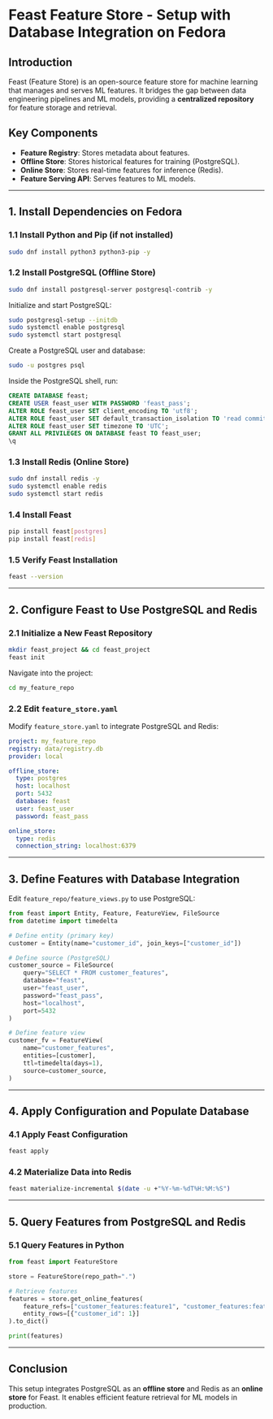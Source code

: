 # **Feast Feature Store - Setup with Database Integration on Fedora**

## **Introduction**
Feast (Feature Store) is an open-source feature store for machine learning that manages and serves ML features. It bridges the gap between data engineering pipelines and ML models, providing a **centralized repository** for feature storage and retrieval.

## **Key Components**
- **Feature Registry**: Stores metadata about features.
- **Offline Store**: Stores historical features for training (PostgreSQL).
- **Online Store**: Stores real-time features for inference (Redis).
- **Feature Serving API**: Serves features to ML models.

---

## **1. Install Dependencies on Fedora**

### **1.1 Install Python and Pip (if not installed)**
```bash
sudo dnf install python3 python3-pip -y
```

### **1.2 Install PostgreSQL (Offline Store)**
```bash
sudo dnf install postgresql-server postgresql-contrib -y
```
Initialize and start PostgreSQL:
```bash
sudo postgresql-setup --initdb
sudo systemctl enable postgresql
sudo systemctl start postgresql
```
Create a PostgreSQL user and database:
```bash
sudo -u postgres psql
```
Inside the PostgreSQL shell, run:
```sql
CREATE DATABASE feast;
CREATE USER feast_user WITH PASSWORD 'feast_pass';
ALTER ROLE feast_user SET client_encoding TO 'utf8';
ALTER ROLE feast_user SET default_transaction_isolation TO 'read committed';
ALTER ROLE feast_user SET timezone TO 'UTC';
GRANT ALL PRIVILEGES ON DATABASE feast TO feast_user;
\q
```

### **1.3 Install Redis (Online Store)**
```bash
sudo dnf install redis -y
sudo systemctl enable redis
sudo systemctl start redis
```

### **1.4 Install Feast**
```bash
pip install feast[postgres]
pip install feast[redis]
```

### **1.5 Verify Feast Installation**
```bash
feast --version
```

---

## **2. Configure Feast to Use PostgreSQL and Redis**

### **2.1 Initialize a New Feast Repository**
```bash
mkdir feast_project && cd feast_project
feast init
```
Navigate into the project:
```bash
cd my_feature_repo
```

### **2.2 Edit `feature_store.yaml`**
Modify `feature_store.yaml` to integrate PostgreSQL and Redis:

```yaml
project: my_feature_repo
registry: data/registry.db
provider: local

offline_store:
  type: postgres
  host: localhost
  port: 5432
  database: feast
  user: feast_user
  password: feast_pass

online_store:
  type: redis
  connection_string: localhost:6379
```

---

## **3. Define Features with Database Integration**

Edit `feature_repo/feature_views.py` to use PostgreSQL:

```python
from feast import Entity, Feature, FeatureView, FileSource
from datetime import timedelta

# Define entity (primary key)
customer = Entity(name="customer_id", join_keys=["customer_id"])

# Define source (PostgreSQL)
customer_source = FileSource(
    query="SELECT * FROM customer_features",
    database="feast",
    user="feast_user",
    password="feast_pass",
    host="localhost",
    port=5432
)

# Define feature view
customer_fv = FeatureView(
    name="customer_features",
    entities=[customer],
    ttl=timedelta(days=1),
    source=customer_source,
)
```

---

## **4. Apply Configuration and Populate Database**

### **4.1 Apply Feast Configuration**
```bash
feast apply
```

### **4.2 Materialize Data into Redis**
```bash
feast materialize-incremental $(date -u +"%Y-%m-%dT%H:%M:%S")
```

---

## **5. Query Features from PostgreSQL and Redis**

### **5.1 Query Features in Python**
```python
from feast import FeatureStore

store = FeatureStore(repo_path=".")

# Retrieve features
features = store.get_online_features(
    feature_refs=["customer_features:feature1", "customer_features:feature2"],
    entity_rows=[{"customer_id": 1}]
).to_dict()

print(features)
```

---

## **Conclusion**
This setup integrates PostgreSQL as an **offline store** and Redis as an **online store** for Feast. It enables efficient feature retrieval for ML models in production.


